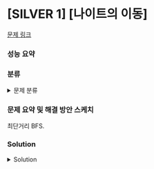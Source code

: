 # [SILVER 1] [나이트의 이동]

[문제 링크](https://www.acmicpc.net/problem/7562) 

### 성능 요약

### 분류

<details><summary>문제 분류</summary> 

[BFS]

</details>

### 문제 요약 및 해결 방안 스케치

최단거리 BFS.

### Solution

<details><summary>Solution</summary> 

[Source Code]

</details>
